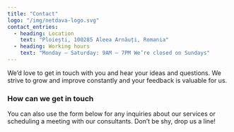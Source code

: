 ```yaml
---
title: "Contact"
logo: "/img/netdava-logo.svg"
contact_entries:
  - heading: Location
    text: "Ploiești, 100285 Aleea Arnăuți, Romania"
  - heading: Working hours
    text: "Monday – Saturday: 9AM – 7PM We’re closed on Sundays"
---
```


We’d love to get in touch with you and hear your ideas and
questions. We strive to grow and improve constantly and your feedback
is valuable for us.

<h3 class="f4 b lh-title mb2">How can we get in touch</h3>

You can also use the form below for any inquiries about our services
or scheduling a meeting with our consultants. Don’t be shy, drop us a line!
